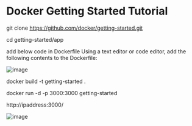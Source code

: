 # Docker Getting Started Tutorial

git clone https://github.com/docker/getting-started.git

cd getting-started/app

add below code in Dockerfile
Using a text editor or code editor, add the following contents to the Dockerfile:
   
![image](https://github.com/sateesh5/docker-repo/assets/106376630/2fc36308-b02c-40fa-aecf-aa7c77f3076f)


docker build -t getting-started .

docker run -d -p 3000:3000 getting-started

http://ipaddress:3000/

![image](https://github.com/sateesh5/docker-repo/assets/106376630/1ab3f412-2e52-4e77-9cef-efd7bab2c088)

